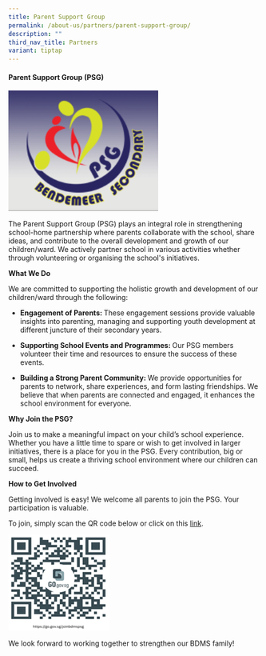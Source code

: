 ```yaml
---
title: Parent Support Group
permalink: /about-us/partners/parent-support-group/
description: ""
third_nav_title: Partners
variant: tiptap
---
```

<h4><strong>Parent Support Group (PSG)</strong></h4>
<div class="isomer-image-wrapper">
<img style="width:300px" height="auto" width="100%" alt="learning" src="/images/Aboutus/PSG1.png">
</div>
<p>The Parent Support Group (PSG) plays an integral role in strengthening
school-home partnership where parents collaborate with the school, share
ideas, and contribute to the overall development and growth of our children/ward.
We actively partner school in various activities whether through volunteering
or organising the school's initiatives.</p>
<p><strong>What We Do</strong>
</p>
<p>We are committed to supporting the holistic growth and development of
our children/ward through the following:</p>
<ul data-tight="true" class="tight">
<li>
<p><strong>Engagement of Parents: </strong>These engagement sessions provide
valuable insights into parenting, managing and supporting youth development
at different juncture of their secondary years.</p>
</li>
<li>
<p><strong>Supporting School Events and Programmes: </strong>Our PSG members
volunteer their time and resources to ensure the success of these events.</p>
</li>
<li>
<p><strong>Building a Strong Parent Community: </strong>We provide opportunities
for parents to network, share experiences, and form lasting friendships.
We believe that when parents are connected and engaged, it enhances the
school environment for everyone.</p>
</li>
</ul>
<p><strong>Why Join the PSG?</strong>
</p>
<p>Join us to make a meaningful impact on your child’s school experience.
Whether you have a little time to spare or wish to get involved in larger
initiatives, there is a place for you in the PSG. Every contribution, big
or small, helps us create a thriving school environment where our children
can succeed.</p>
<p><strong>How to Get Involved</strong>
</p>
<p>Getting involved is easy! We welcome all parents to join the PSG. Your
participation is valuable.</p>
<p>To join, simply scan the QR code below or click on this <a href="go.gov.sg/joinbdmspsg" rel="noopener nofollow" target="_blank">link</a>.</p>
<p></p>
<div class="isomer-image-wrapper">
<img style="width: 40%;" height="auto" width="100%" alt="" src="/images/Aboutus/psg_shorturl.png">
</div>
<p>We look forward to working together to strengthen our BDMS family!</p>